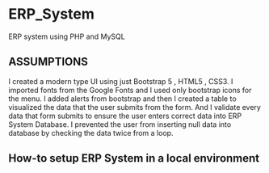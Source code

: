 # ERP_System
ERP system using PHP and MySQL


## ASSUMPTIONS
 I created a modern type UI using just Bootstrap 5 , HTML5 , CSS3. I imported fonts from the Google Fonts and I used only bootstrap icons for the menu. I added alerts from bootstrap and then I created a table to visualized the data that the user submits from the form. And I validate every data that form submits to ensure the user enters correct data into ERP System Database. I prevented the user from inserting null data into database by checking the data twice from a loop.
 


## How-to setup ERP System in a local environment

